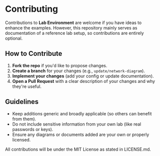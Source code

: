 # Contributing

Contributions to **Lab Environment** are welcome if you have ideas to enhance the examples. However, this repository mainly serves as documentation of a reference lab setup, so contributions are entirely optional.

## How to Contribute

1. **Fork the repo** if you'd like to propose changes.
2. **Create a branch** for your changes (e.g., `update/network-diagram`).
3. **Implement your changes** (add your config or update documentation).
4. **Open a Pull Request** with a clear description of your changes and why they're useful.

## Guidelines

- Keep additions generic and broadly applicable (so others can benefit from them).
- Do not include sensitive information from your own lab (like real passwords or keys).
- Ensure any diagrams or documents added are your own or properly licensed.

All contributions will be under the MIT License as stated in LICENSE.md.
